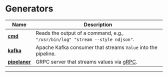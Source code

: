 # **Generators**
| **Name**                                                                                 | **Description**                                                             |
|------------------------------------------------------------------------------------------|-----------------------------------------------------------------------------|
| [**cmd**](https://github.com/pipelane/pipelaner/tree/main/sources/generator/cmd)         | Reads the output of a command, e.g., `"/usr/bin/log" "stream --style ndjson"`. |
| [**kafka**](https://github.com/pipelane/pipelaner/tree/main/sources/generator/kafka)     | Apache Kafka consumer that streams `Value` into the pipeline.              |
| [**pipelaner**](https://github.com/pipelane/pipelaner/tree/main/sources/generator/pipelaner) | GRPC server that streams values via [gRPC](https://github.com/pipelane/pipelaner/tree/main/proto/service.proto). |

---